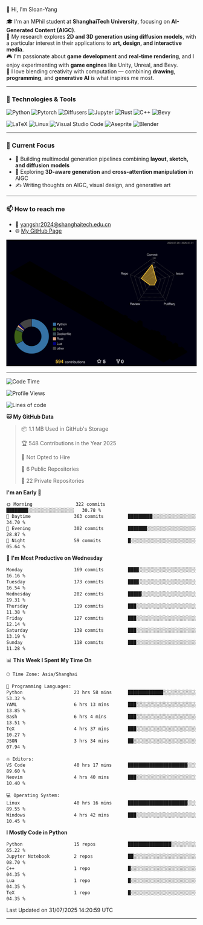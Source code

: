 👋 Hi, I'm Sloan-Yang

🎓 I'm an MPhil student at **ShanghaiTech University**, focusing on **AI-Generated Content (AIGC)**.  
🧠 My research explores **2D and 3D generation using diffusion models**, with a particular interest in their applications to **art, design, and interactive media**.  
🎮 I'm passionate about **game development** and **real-time rendering**, and I enjoy experimenting with **game engines** like Unity, Unreal, and Bevy.  
🎨 I love blending creativity with computation — combining **drawing**, **programming**, and **generative AI** is what inspires me most.

---

### 🧰 Technologies & Tools

![Python](https://img.shields.io/badge/python-%233776AB.svg?style=for-the-badge&logo=python&logoColor=white)
![Pytorch](https://img.shields.io/badge/pytorch-%23EE4C2C.svg?style=for-the-badge&logo=pytorch&logoColor=white)
![Diffusers](https://img.shields.io/badge/diffusers-HuggingFace-yellow?style=for-the-badge&logo=huggingface&logoColor=black)
![Jupyter](https://img.shields.io/badge/Jupyter-%23F37626.svg?style=for-the-badge&logo=Jupyter&logoColor=white)
![Rust](https://img.shields.io/badge/Rust-%23000000.svg?style=for-the-badge&logo=rust&logoColor=white)
![C++](https://img.shields.io/badge/C++-%2300599C.svg?style=for-the-badge&logo=c%2B%2B&logoColor=white)
![Bevy](https://img.shields.io/badge/Bevy-000000.svg?style=for-the-badge&logo=bevy&logoColor=white)

![LaTeX](https://img.shields.io/badge/LaTeX-47A141?style=for-the-badge&logo=latex&logoColor=white)
![Linux](https://img.shields.io/badge/Linux-FCC624?style=for-the-badge&logo=linux&logoColor=black)
![Visual Studio Code](https://img.shields.io/badge/VSCode-0078d7.svg?style=for-the-badge&logo=visual-studio-code&logoColor=white)
![Aseprite](https://img.shields.io/badge/Aseprite-FFFFFF?style=for-the-badge&logo=Aseprite&logoColor=%237D929E)
![Blender](https://img.shields.io/badge/Blender-F5792A?style=for-the-badge&logo=blender&logoColor=white)

---

### 🔭 Current Focus

- 🎨 Building multimodal generation pipelines combining **layout, sketch, and diffusion models**
- 🧪 Exploring **3D-aware generation** and **cross-attention manipulation** in AIGC
- ✍️ Writing thoughts on AIGC, visual design, and generative art

---

### 📫 How to reach me

- 📧 <a href="mailto:yangshr2024@shanghaitech.edu.cn">yangshr2024@shanghaitech.edu.cn</a>
- 🌐 [My GitHub Page](https://sloan-yang.github.io)  



![3D Profile](https://raw.githubusercontent.com/Sloan-Yang/Sloan-Yang/main/profile-3d-contrib/profile-night-rainbow.svg)

---


<!--START_SECTION:waka-->
![Code Time](http://img.shields.io/badge/Code%20Time-464%20hrs%2042%20mins-blue)

![Profile Views](http://img.shields.io/badge/Profile%20Views-0-blue)

![Lines of code](https://img.shields.io/badge/From%20Hello%20World%20I%27ve%20Written-2.1%20million%20lines%20of%20code-blue)

**🐱 My GitHub Data** 

> 📦 1.1 MB Used in GitHub's Storage 
 > 
> 🏆 548 Contributions in the Year 2025
 > 
> 🚫 Not Opted to Hire
 > 
> 📜 6 Public Repositories 
 > 
> 🔑 22 Private Repositories 
 > 
**I'm an Early 🐤** 

```text
🌞 Morning                322 commits         ████████░░░░░░░░░░░░░░░░░   30.78 % 
🌆 Daytime                363 commits         █████████░░░░░░░░░░░░░░░░   34.70 % 
🌃 Evening                302 commits         ███████░░░░░░░░░░░░░░░░░░   28.87 % 
🌙 Night                  59 commits          █░░░░░░░░░░░░░░░░░░░░░░░░   05.64 % 
```
📅 **I'm Most Productive on Wednesday** 

```text
Monday                   169 commits         ████░░░░░░░░░░░░░░░░░░░░░   16.16 % 
Tuesday                  173 commits         ████░░░░░░░░░░░░░░░░░░░░░   16.54 % 
Wednesday                202 commits         █████░░░░░░░░░░░░░░░░░░░░   19.31 % 
Thursday                 119 commits         ███░░░░░░░░░░░░░░░░░░░░░░   11.38 % 
Friday                   127 commits         ███░░░░░░░░░░░░░░░░░░░░░░   12.14 % 
Saturday                 138 commits         ███░░░░░░░░░░░░░░░░░░░░░░   13.19 % 
Sunday                   118 commits         ███░░░░░░░░░░░░░░░░░░░░░░   11.28 % 
```


📊 **This Week I Spent My Time On** 

```text
🕑︎ Time Zone: Asia/Shanghai

💬 Programming Languages: 
Python                   23 hrs 58 mins      █████████████░░░░░░░░░░░░   53.32 % 
YAML                     6 hrs 13 mins       ███░░░░░░░░░░░░░░░░░░░░░░   13.85 % 
Bash                     6 hrs 4 mins        ███░░░░░░░░░░░░░░░░░░░░░░   13.51 % 
TeX                      4 hrs 37 mins       ███░░░░░░░░░░░░░░░░░░░░░░   10.27 % 
JSON                     3 hrs 34 mins       ██░░░░░░░░░░░░░░░░░░░░░░░   07.94 % 

🔥 Editors: 
VS Code                  40 hrs 17 mins      ██████████████████████░░░   89.60 % 
Neovim                   4 hrs 40 mins       ███░░░░░░░░░░░░░░░░░░░░░░   10.40 % 

💻 Operating System: 
Linux                    40 hrs 16 mins      ██████████████████████░░░   89.55 % 
Windows                  4 hrs 42 mins       ███░░░░░░░░░░░░░░░░░░░░░░   10.45 % 
```

**I Mostly Code in Python** 

```text
Python                   15 repos            ████████████████░░░░░░░░░   65.22 % 
Jupyter Notebook         2 repos             ██░░░░░░░░░░░░░░░░░░░░░░░   08.70 % 
C++                      1 repo              █░░░░░░░░░░░░░░░░░░░░░░░░   04.35 % 
Lua                      1 repo              █░░░░░░░░░░░░░░░░░░░░░░░░   04.35 % 
TeX                      1 repo              █░░░░░░░░░░░░░░░░░░░░░░░░   04.35 % 
```




 Last Updated on 31/07/2025 14:20:59 UTC
<!--END_SECTION:waka-->

---





